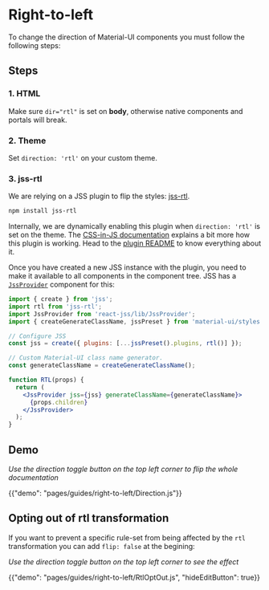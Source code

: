 # Right-to-left

To change the direction of Material-UI components you must follow the following steps:

## Steps

### 1. HTML

Make sure `dir="rtl"` is set on **body**, otherwise native components and portals will break.

### 2. Theme

Set `direction: 'rtl'` on your custom theme.

### 3. jss-rtl

We are relying on a JSS plugin to flip the styles: [jss-rtl](https://github.com/alitaheri/jss-rtl).

```sh
npm install jss-rtl
```

Internally, we are dynamically enabling this plugin when `direction: 'rtl'` is set on the theme.
The [CSS-in-JS documentation](/customization/css-in-js#opting-out-of-rtl-transformation) explains a bit more how this plugin is working. Head to the [plugin README](https://github.com/alitaheri/jss-rtl) to know everything about it.

Once you have created a new JSS instance with the plugin, you need to make it available to all components in the component tree. JSS has a [`JssProvider`](https://github.com/cssinjs/react-jss) component for this:

```jsx
import { create } from 'jss';
import rtl from 'jss-rtl';
import JssProvider from 'react-jss/lib/JssProvider';
import { createGenerateClassName, jssPreset } from 'material-ui/styles';

// Configure JSS
const jss = create({ plugins: [...jssPreset().plugins, rtl()] });

// Custom Material-UI class name generator.
const generateClassName = createGenerateClassName();

function RTL(props) {
  return (
    <JssProvider jss={jss} generateClassName={generateClassName}>
      {props.children}
    </JssProvider>
  );
}
```

## Demo

*Use the direction toggle button on the top left corner to flip the whole documentation*

{{"demo": "pages/guides/right-to-left/Direction.js"}}


## Opting out of rtl transformation

If you want to prevent a specific rule-set from being affected by the `rtl` transformation you can add `flip: false` at the begining:

*Use the direction toggle button on the top left corner to see the effect*

{{"demo": "pages/guides/right-to-left/RtlOptOut.js", "hideEditButton": true}}
